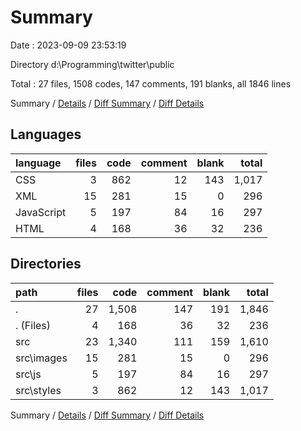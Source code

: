 # Summary

Date : 2023-09-09 23:53:19

Directory d:\\Programming\\twitter\\public

Total : 27 files,  1508 codes, 147 comments, 191 blanks, all 1846 lines

Summary / [Details](details.md) / [Diff Summary](diff.md) / [Diff Details](diff-details.md)

## Languages
| language | files | code | comment | blank | total |
| :--- | ---: | ---: | ---: | ---: | ---: |
| CSS | 3 | 862 | 12 | 143 | 1,017 |
| XML | 15 | 281 | 15 | 0 | 296 |
| JavaScript | 5 | 197 | 84 | 16 | 297 |
| HTML | 4 | 168 | 36 | 32 | 236 |

## Directories
| path | files | code | comment | blank | total |
| :--- | ---: | ---: | ---: | ---: | ---: |
| . | 27 | 1,508 | 147 | 191 | 1,846 |
| . (Files) | 4 | 168 | 36 | 32 | 236 |
| src | 23 | 1,340 | 111 | 159 | 1,610 |
| src\\images | 15 | 281 | 15 | 0 | 296 |
| src\\js | 5 | 197 | 84 | 16 | 297 |
| src\\styles | 3 | 862 | 12 | 143 | 1,017 |

Summary / [Details](details.md) / [Diff Summary](diff.md) / [Diff Details](diff-details.md)